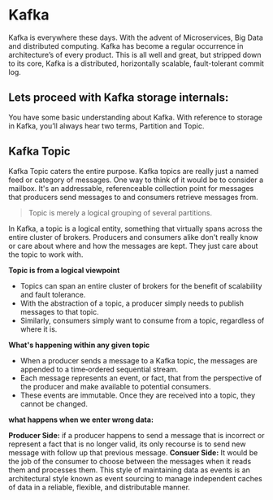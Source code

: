 # Kafka
Kafka is everywhere these days. With the advent of Microservices, Big Data and distributed computing. Kafka has become a regular occurrence in architecture’s of every product. This is all well and great, but stripped down to its core, Kafka is a distributed, horizontally scalable, fault-tolerant commit log.

## Lets proceed with Kafka storage internals:
You have some basic understanding about Kafka. With reference to storage in Kafka, you’ll always hear two terms, Partition and Topic.

 ## Kafka Topic
 Kafka Topic caters the entire purpose. Kafka topics are really just a named feed or category of messages. One way to think of it would be to consider a mailbox. It's an addressable, referenceable collection point for messages that producers send messages to and consumers retrieve messages from. 

> Topic is merely a logical grouping of several partitions.

In Kafka, a topic is a logical entity, something that virtually spans across the entire cluster of brokers. Producers and consumers alike don't really know or care about where and how the messages are kept. They just care about the topic to work with.

 **Topic is from a logical viewpoint**

 - Topics can span an entire cluster of brokers for the benefit of
   scalability and fault tolerance.
 - With the abstraction of a topic, a producer simply needs to publish
   messages to that topic.
 - Similarly, consumers simply want to consume from a topic, regardless
   of where it is.

**What's happening within any given topic**

 - When a producer sends a message to a Kafka topic, the messages are appended to a time‑ordered sequential stream.
 - Each message represents an event, or fact, that from the perspective of the producer and make available to potential consumers.
 - These events are immutable. Once they are received into a topic, they cannot be changed.

**what happens when we enter wrong data:**

**Producer Side:** if a producer happens to send a message that is incorrect or represent a fact that is no longer valid, its only recourse is to send new message with follow up that previous message.
**Consuer Side:**
It would be the job of the consumer to choose between the messages when it reads them and processes them. This style of maintaining data as events is an architectural style known as event sourcing to manage independent caches of data in a reliable, flexible, and distributable manner. 

	 
	 

<!--stackedit_data:
eyJoaXN0b3J5IjpbMTQ4MDIzNDQyMSwxMTg1NTc3MDcwLC0yMD
U0NDg2NjgxLC00NzA0NTI2MDgsNjUwODk4MTgsLTIwODg3NDY2
MTIsLTIwODg3NDY2MTIsLTExNzE5Mjg0NSw5MzMzMDk3ODcsMT
IxODQ3NjUwOSwtMTczODQxNDAzLC04ODEwNDI1NjEsLTIwMTQz
MjI4MzUsLTM3MzMyNzU0NywyMzY5MTg0NDUsLTg1MTA4MDg1NS
wtMTk3NTY4MTUzNCwtMjAzNTgyMDM0NiwtNDUzODQ2MjY0LC0x
ODA4MzMxMTk0XX0=
-->
